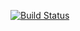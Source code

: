 [![Build Status](https://travis-ci.com/diazagfanuribi/CI-CD-Playground.svg?branch=main)](https://travis-ci.com/diazagfanuribi/CI-CD-Playground)
